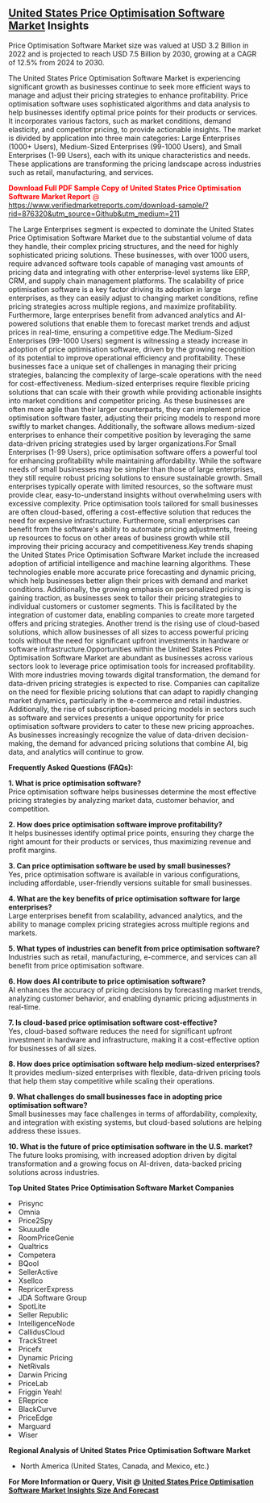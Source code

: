 <h2><a href="https://www.verifiedmarketreports.com/download-sample/?rid=876320&amp;utm_source=Github&amp;utm_medium=211" target="_blank">United States Price Optimisation Software Market</a> Insights</h2><p>Price Optimisation Software Market size was valued at USD 3.2 Billion in 2022 and is projected to reach USD 7.5 Billion by 2030, growing at a CAGR of 12.5% from 2024 to 2030.</p><p><p>The United States Price Optimisation Software Market is experiencing significant growth as businesses continue to seek more efficient ways to manage and adjust their pricing strategies to enhance profitability. Price optimisation software uses sophisticated algorithms and data analysis to help businesses identify optimal price points for their products or services. It incorporates various factors, such as market conditions, demand elasticity, and competitor pricing, to provide actionable insights. The market is divided by application into three main categories: Large Enterprises (1000+ Users), Medium-Sized Enterprises (99-1000 Users), and Small Enterprises (1-99 Users), each with its unique characteristics and needs. These applications are transforming the pricing landscape across industries such as retail, manufacturing, and services. <p><span class=""><span style="color: #ff0000;"><strong>Download Full PDF Sample Copy of United States Price Optimisation Software Market Report</strong> @ </span><a href="https://www.verifiedmarketreports.com/download-sample/?rid=876320&amp;utm_source=Github&amp;utm_medium=211" target="_blank">https://www.verifiedmarketreports.com/download-sample/?rid=876320&amp;utm_source=Github&amp;utm_medium=211</a></span></p>The Large Enterprises segment is expected to dominate the United States Price Optimisation Software Market due to the substantial volume of data they handle, their complex pricing structures, and the need for highly sophisticated pricing solutions. These businesses, with over 1000 users, require advanced software tools capable of managing vast amounts of pricing data and integrating with other enterprise-level systems like ERP, CRM, and supply chain management platforms. The scalability of price optimisation software is a key factor driving its adoption in large enterprises, as they can easily adjust to changing market conditions, refine pricing strategies across multiple regions, and maximize profitability. Furthermore, large enterprises benefit from advanced analytics and AI-powered solutions that enable them to forecast market trends and adjust prices in real-time, ensuring a competitive edge.The Medium-Sized Enterprises (99-1000 Users) segment is witnessing a steady increase in adoption of price optimisation software, driven by the growing recognition of its potential to improve operational efficiency and profitability. These businesses face a unique set of challenges in managing their pricing strategies, balancing the complexity of large-scale operations with the need for cost-effectiveness. Medium-sized enterprises require flexible pricing solutions that can scale with their growth while providing actionable insights into market conditions and competitor pricing. As these businesses are often more agile than their larger counterparts, they can implement price optimisation software faster, adjusting their pricing models to respond more swiftly to market changes. Additionally, the software allows medium-sized enterprises to enhance their competitive position by leveraging the same data-driven pricing strategies used by larger organizations.For Small Enterprises (1-99 Users), price optimisation software offers a powerful tool for enhancing profitability while maintaining affordability. While the software needs of small businesses may be simpler than those of large enterprises, they still require robust pricing solutions to ensure sustainable growth. Small enterprises typically operate with limited resources, so the software must provide clear, easy-to-understand insights without overwhelming users with excessive complexity. Price optimisation tools tailored for small businesses are often cloud-based, offering a cost-effective solution that reduces the need for expensive infrastructure. Furthermore, small enterprises can benefit from the software's ability to automate pricing adjustments, freeing up resources to focus on other areas of business growth while still improving their pricing accuracy and competitiveness.Key trends shaping the United States Price Optimisation Software Market include the increased adoption of artificial intelligence and machine learning algorithms. These technologies enable more accurate price forecasting and dynamic pricing, which help businesses better align their prices with demand and market conditions. Additionally, the growing emphasis on personalized pricing is gaining traction, as businesses seek to tailor their pricing strategies to individual customers or customer segments. This is facilitated by the integration of customer data, enabling companies to create more targeted offers and pricing strategies. Another trend is the rising use of cloud-based solutions, which allow businesses of all sizes to access powerful pricing tools without the need for significant upfront investments in hardware or software infrastructure.Opportunities within the United States Price Optimisation Software Market are abundant as businesses across various sectors look to leverage price optimisation tools for increased profitability. With more industries moving towards digital transformation, the demand for data-driven pricing strategies is expected to rise. Companies can capitalize on the need for flexible pricing solutions that can adapt to rapidly changing market dynamics, particularly in the e-commerce and retail industries. Additionally, the rise of subscription-based pricing models in sectors such as software and services presents a unique opportunity for price optimisation software providers to cater to these new pricing approaches. As businesses increasingly recognize the value of data-driven decision-making, the demand for advanced pricing solutions that combine AI, big data, and analytics will continue to grow.<p><strong>Frequently Asked Questions (FAQs):</strong></p><p><strong>1. What is price optimisation software?</strong><br> Price optimisation software helps businesses determine the most effective pricing strategies by analyzing market data, customer behavior, and competition.</p><p><strong>2. How does price optimisation software improve profitability?</strong><br> It helps businesses identify optimal price points, ensuring they charge the right amount for their products or services, thus maximizing revenue and profit margins.</p><p><strong>3. Can price optimisation software be used by small businesses?</strong><br> Yes, price optimisation software is available in various configurations, including affordable, user-friendly versions suitable for small businesses.</p><p><strong>4. What are the key benefits of price optimisation software for large enterprises?</strong><br> Large enterprises benefit from scalability, advanced analytics, and the ability to manage complex pricing strategies across multiple regions and markets.</p><p><strong>5. What types of industries can benefit from price optimisation software?</strong><br> Industries such as retail, manufacturing, e-commerce, and services can all benefit from price optimisation software.</p><p><strong>6. How does AI contribute to price optimisation software?</strong><br> AI enhances the accuracy of pricing decisions by forecasting market trends, analyzing customer behavior, and enabling dynamic pricing adjustments in real-time.</p><p><strong>7. Is cloud-based price optimisation software cost-effective?</strong><br> Yes, cloud-based software reduces the need for significant upfront investment in hardware and infrastructure, making it a cost-effective option for businesses of all sizes.</p><p><strong>8. How does price optimisation software help medium-sized enterprises?</strong><br> It provides medium-sized enterprises with flexible, data-driven pricing tools that help them stay competitive while scaling their operations.</p><p><strong>9. What challenges do small businesses face in adopting price optimisation software?</strong><br> Small businesses may face challenges in terms of affordability, complexity, and integration with existing systems, but cloud-based solutions are helping address these issues.</p><p><strong>10. What is the future of price optimisation software in the U.S. market?</strong><br> The future looks promising, with increased adoption driven by digital transformation and a growing focus on AI-driven, data-backed pricing solutions across industries.</p></p><p><strong>Top United States Price Optimisation Software Market Companies</strong></p><div data-test-id=""><p><li>Prisync</li><li> Omnia</li><li> Price2Spy</li><li> Skuuudle</li><li> RoomPriceGenie</li><li> Qualtrics</li><li> Competera</li><li> BQool</li><li> SellerActive</li><li> Xsellco</li><li> RepricerExpress</li><li> JDA Software Group</li><li> SpotLite</li><li> Seller Republic</li><li> IntelligenceNode</li><li> CallidusCloud</li><li> TrackStreet</li><li> Pricefx</li><li> Dynamic Pricing</li><li> NetRivals</li><li> Darwin Pricing</li><li> PriceLab</li><li> Friggin Yeah!</li><li> EReprice</li><li> BlackCurve</li><li> PriceEdge</li><li> Marguard</li><li> Wiser</li></p><div><strong>Regional Analysis of&nbsp;United States Price Optimisation Software Market</strong></div><ul><li dir="ltr"><p dir="ltr">North America&nbsp;(United States, Canada, and Mexico, etc.)</p></li></ul><p><strong>For More Information or Query, Visit @&nbsp;</strong><strong><a href="https://www.verifiedmarketreports.com/product/price-optimisation-software-market/?utm_source=Github&amp;utm_medium=211" target="_blank">United States Price Optimisation Software Market Insights Size And Forecast</a></strong></p></div>
